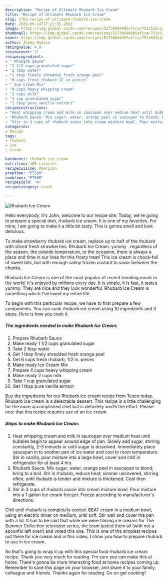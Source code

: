 ```yaml
---
description: "Recipe of Ultimate Rhubarb Ice Cream"
title: "Recipe of Ultimate Rhubarb Ice Cream"
slug: 1765-recipe-of-ultimate-rhubarb-ice-cream
date: 2020-09-14T17:21:55.206Z
image: https://img-global.cpcdn.com/recipes/5273b684905af1ca/751x532cq70/rhubarb-ice-cream-recipe-main-photo.jpg
thumbnail: https://img-global.cpcdn.com/recipes/5273b684905af1ca/751x532cq70/rhubarb-ice-cream-recipe-main-photo.jpg
cover: https://img-global.cpcdn.com/recipes/5273b684905af1ca/751x532cq70/rhubarb-ice-cream-recipe-main-photo.jpg
author: Jimmy Hudson
ratingvalue: 4.9
reviewcount: 11
recipeingredient:
- " Rhubarb Sauce"
- "1 1/2 cups granulated sugar"
- "2 tbsp water"
- "1 tbsp finely shredded fresh orange peel"
- "6 cups fresh rhubarb 12 in pieces"
- " Ice Cream Mix"
- "4 cups heavy whipping cream"
- "2 cups milk"
- "1 cup granulated sugar"
- "1 tbsp pure vanilla extract"
recipeinstructions:
- "Heat whipping cream and milk in saucepan over medium heat until bubbles begin to appear around edge of pan. Slowly add sugar, stirring constantly, 2-3 minuets or until sugar is dissolved. Immediately place saucepan in to another pan of ice water and cool to room temperature. Stir in vanilla, pour mixture into a large bowl, cover and chill in refrigerator for at least 4 hrs."
- "Rhubarb Sauce: Mix sugar, water, orange peel in saucepan to blend; bring to a boil. Stir in rhubarb, reduce heat; simmer uncovered, stirring often, until rhubarb is tender and mixture is thickened. Cool then refrigerate."
- "Stir in 3 cups of rhubarb sauce into cream mixture bowl. Pour mixture into a 1 gallon ice cream freezer. Freeze according to manufacturer&#39;s directions."
categories:
- Recipe
tags:
- rhubarb
- ice
- cream

katakunci: rhubarb ice cream 
nutrition: 105 calories
recipecuisine: American
preptime: "PT26M"
cooktime: "PT38M"
recipeyield: "4"
recipecategory: Lunch

---
```



![Rhubarb Ice Cream](https://img-global.cpcdn.com/recipes/5273b684905af1ca/751x532cq70/rhubarb-ice-cream-recipe-main-photo.jpg)

Hello everybody, it's John, welcome to our recipe site. Today, we're going to prepare a special dish, rhubarb ice cream. It is one of my favorites. For mine, I am going to make it a little bit tasty. This is gonna smell and look delicious.

To make strawberry rhubarb ice cream, replace up to half of the rhubarb with sliced fresh strawberries. Rhubarb Ice Cream. yummy . regardless of the season, the outside temperature, or the occasion, there is always a place and time in our lives for this frosty treat! This ice cream is chock-full of sweet bits, but with enough satiny frozen custard to savor between the chunks.

Rhubarb Ice Cream is one of the most popular of recent trending meals in the world. It's enjoyed by millions every day. It is simple, it is fast, it tastes yummy. They are nice and they look wonderful. Rhubarb Ice Cream is something which I've loved my entire life.


To begin with this particular recipe, we have to first prepare a few components. You can cook rhubarb ice cream using 10 ingredients and 3 steps. Here is how you cook it.

<!--inarticleads1-->

##### The ingredients needed to make Rhubarb Ice Cream:

1. Prepare  Rhubarb Sauce
1. Make ready 1 1/2 cups granulated sugar
1. Take 2 tbsp water
1. Get 1 tbsp finely shredded fresh orange peel
1. Get 6 cups fresh rhubarb, 1/2 in. pieces
1. Make ready  Ice Cream Mix
1. Prepare 4 cups heavy whipping cream
1. Make ready 2 cups milk
1. Take 1 cup granulated sugar
1. Get 1 tbsp pure vanilla extract


Buy the ingredients for our Rhubarb ice cream recipe from Tesco today. Rhubarb ice cream is a delectable dessert. This recipe is a little challenging for the more accomplished chef but is definitely worth the effort. Please note that this recipe requires use of an ice cream. 

<!--inarticleads2-->

##### Steps to make Rhubarb Ice Cream:

1. Heat whipping cream and milk in saucepan over medium heat until bubbles begin to appear around edge of pan. Slowly add sugar, stirring constantly, 2-3 minuets or until sugar is dissolved. Immediately place saucepan in to another pan of ice water and cool to room temperature. Stir in vanilla, pour mixture into a large bowl, cover and chill in refrigerator for at least 4 hrs.
1. Rhubarb Sauce: Mix sugar, water, orange peel in saucepan to blend; bring to a boil. Stir in rhubarb, reduce heat; simmer uncovered, stirring often, until rhubarb is tender and mixture is thickened. Cool then refrigerate.
1. Stir in 3 cups of rhubarb sauce into cream mixture bowl. Pour mixture into a 1 gallon ice cream freezer. Freeze according to manufacturer&#39;s directions.


Chill until rhubarb is completely cooled. BEAT cream in a medium bowl, using an electric mixer on medium, until soft. Stir well and cover the pan with a lid. It has to be said that while we were filming ice creams for The Summer Collection television series, the team tasted them all (with not a spoonful left over!) and voted this one. This is one of the simplest recipes out there for ice cream and in this video, I show you how to prepare rhubarb to use in ice cream. 

So that's going to wrap it up with this special food rhubarb ice cream recipe. Thank you very much for reading. I'm sure you can make this at home. There's gonna be more interesting food at home recipes coming up. Remember to save this page on your browser, and share it to your family, colleague and friends. Thanks again for reading. Go on get cooking!
